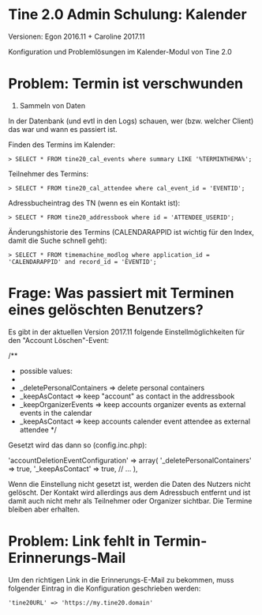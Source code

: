 Tine 2.0 Admin Schulung: Kalender
=================

Versionen: Egon 2016.11 + Caroline 2017.11

Konfiguration und Problemlösungen im Kalender-Modul von Tine 2.0

Problem: Termin ist verschwunden
=================

1. Sammeln von Daten

In der Datenbank (und evtl in den Logs) schauen, wer (bzw. welcher Client) das war und wann es passiert ist.

Finden des Termins im Kalender:

    > SELECT * FROM tine20_cal_events where summary LIKE '%TERMINTHEMA%';

Teilnehmer des Termins:

    > SELECT * FROM tine20_cal_attendee where cal_event_id = 'EVENTID';

Adressbucheintrag des TN (wenn es ein Kontakt ist):

    > SELECT * FROM tine20_addressbook where id = 'ATTENDEE_USERID';

Änderungshistorie des Termins (CALENDARAPPID ist wichtig für den Index, damit die Suche schnell geht):

    > SELECT * FROM timemachine_modlog where application_id = 'CALENDARAPPID' and record_id = 'EVENTID';

Frage: Was passiert mit Terminen eines gelöschten Benutzers?
=================

Es gibt in der aktuellen Version 2017.11 folgende Einstellmöglichkeiten für den "Account Löschen"-Event:

/**
* possible values:
*
* _deletePersonalContainers => delete personal containers
* _keepAsContact => keep "account" as contact in the addressbook
* _keepOrganizerEvents => keep accounts organizer events as external events in the calendar
* _keepAsContact => keep accounts calender event attendee as external attendee
*/

Gesetzt wird das dann so (config.inc.php):

'accountDeletionEventConfiguration' => array(
  '_deletePersonalContainers' => true,
  '_keepAsContact' => true,
  // ...
),

Wenn die Einstellung nicht gesetzt ist, werden die Daten des Nutzers nicht gelöscht. Der Kontakt wird allerdings aus dem Adressbuch entfernt und ist damit auch nicht mehr als Teilnehmer oder Organizer sichtbar. Die Termine bleiben aber erhalten.


Problem: Link fehlt in Termin-Erinnerungs-Mail
=================

Um den richtigen Link in die Erinnerungs-E-Mail zu bekommen, muss folgender Eintrag in die Konfiguration geschrieben werden:

    'tine20URL' => 'https://my.tine20.domain'
